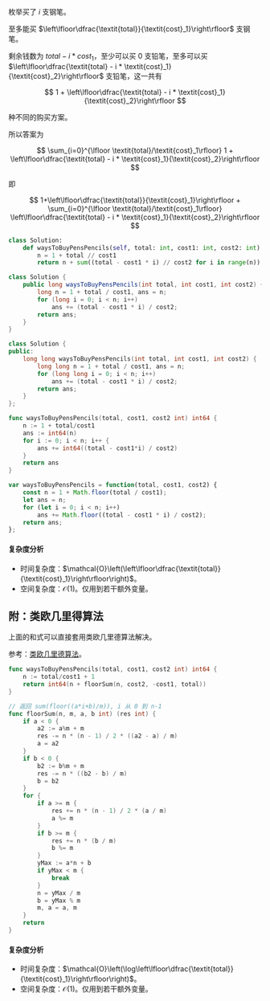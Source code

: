 枚举买了 $i$ 支钢笔。

至多能买 $\left\lfloor\dfrac{\textit{total}}{\textit{cost}_1}\right\rfloor$ 支钢笔。

剩余钱数为 $\textit{total} - i * \textit{cost}_1$，至少可以买 $0$ 支铅笔，至多可以买 $\left\lfloor\dfrac{\textit{total} - i * \textit{cost}_1}{\textit{cost}_2}\right\rfloor$ 支铅笔，这一共有 

$$
1 + \left\lfloor\dfrac{\textit{total} - i * \textit{cost}_1}{\textit{cost}_2}\right\rfloor
$$ 

种不同的购买方案。

所以答案为

$$
\sum_{i=0}^{\lfloor \textit{total}/\textit{cost}_1\rfloor} 1 + \left\lfloor\dfrac{\textit{total} - i * \textit{cost}_1}{\textit{cost}_2}\right\rfloor
$$

即

$$
1+\left\lfloor\dfrac{\textit{total}}{\textit{cost}_1}\right\rfloor + \sum_{i=0}^{\lfloor \textit{total}/\textit{cost}_1\rfloor} \left\lfloor\dfrac{\textit{total} - i * \textit{cost}_1}{\textit{cost}_2}\right\rfloor
$$

```py [sol-Python3]
class Solution:
    def waysToBuyPensPencils(self, total: int, cost1: int, cost2: int) -> int:
        n = 1 + total // cost1
        return n + sum((total - cost1 * i) // cost2 for i in range(n))
```

```java [sol-Java]
class Solution {
    public long waysToBuyPensPencils(int total, int cost1, int cost2) {
        long n = 1 + total / cost1, ans = n;
        for (long i = 0; i < n; i++)
            ans += (total - cost1 * i) / cost2;
        return ans;
    }
}
```

```cpp [sol-C++]
class Solution {
public:
    long long waysToBuyPensPencils(int total, int cost1, int cost2) {
        long long n = 1 + total / cost1, ans = n;
        for (long long i = 0; i < n; i++)
            ans += (total - cost1 * i) / cost2;
        return ans;
    }
};
```

```go [sol-Go]
func waysToBuyPensPencils(total, cost1, cost2 int) int64 {
	n := 1 + total/cost1
	ans := int64(n)
	for i := 0; i < n; i++ {
		ans += int64((total - cost1*i) / cost2)
	}
	return ans
}
```

```js [sol-JavaScript]
var waysToBuyPensPencils = function(total, cost1, cost2) {
    const n = 1 + Math.floor(total / cost1);
    let ans = n;
    for (let i = 0; i < n; i++)
        ans += Math.floor((total - cost1 * i) / cost2);
    return ans;
};
```

#### 复杂度分析

- 时间复杂度：$\mathcal{O}\left(\left\lfloor\dfrac{\textit{total}}{\textit{cost}_1}\right\rfloor\right)$。
- 空间复杂度：$\mathcal{O}(1)$。仅用到若干额外变量。

## 附：类欧几里得算法

上面的和式可以直接套用类欧几里德算法解决。

参考：[类欧几里德算法](https://oi-wiki.org/math/number-theory/euclidean/)。

```go
func waysToBuyPensPencils(total, cost1, cost2 int) int64 {
	n := total/cost1 + 1
	return int64(n + floorSum(n, cost2, -cost1, total))
}

// 返回 sum(floor((a*i+b)/m)), i 从 0 到 n-1
func floorSum(n, m, a, b int) (res int) {
	if a < 0 {
		a2 := a%m + m
		res -= n * (n - 1) / 2 * ((a2 - a) / m)
		a = a2
	}
	if b < 0 {
		b2 := b%m + m
		res -= n * ((b2 - b) / m)
		b = b2
	}
	for {
		if a >= m {
			res += n * (n - 1) / 2 * (a / m)
			a %= m
		}
		if b >= m {
			res += n * (b / m)
			b %= m
		}
		yMax := a*n + b
		if yMax < m {
			break
		}
		n = yMax / m
		b = yMax % m
		m, a = a, m
	}
	return
}
```

#### 复杂度分析

- 时间复杂度：$\mathcal{O}\left(\log\left\lfloor\dfrac{\textit{total}}{\textit{cost}_1}\right\rfloor\right)$。
- 空间复杂度：$\mathcal{O}(1)$。仅用到若干额外变量。
